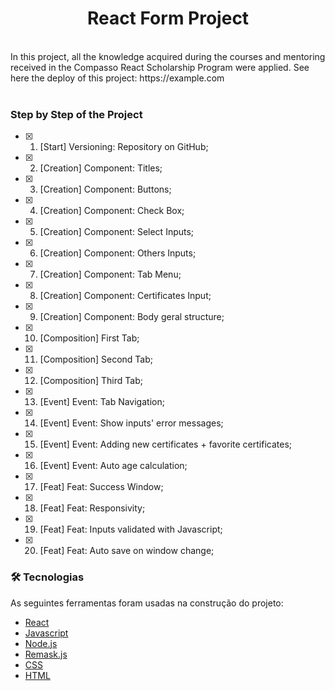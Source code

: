 <h1 align="center"> React Form Project </h1>
<br />
In this project, all the knowledge acquired during the courses and mentoring received in the Compasso React Scholarship Program were applied. See here the deploy of this project: https://example.com
<br /><br />

### Step by Step of the Project

- [x] 1. [Start] Versioning: Repository on GitHub;
- [x] 2. [Creation] Component: Titles;
- [x] 3. [Creation] Component: Buttons;
- [x] 4. [Creation] Component: Check Box;
- [x] 5. [Creation] Component: Select Inputs;
- [x] 6. [Creation] Component: Others Inputs;
- [x] 7. [Creation] Component: Tab Menu;
- [x] 8. [Creation] Component: Certificates Input;
- [x] 9. [Creation] Component: Body geral structure;
- [x] 10. [Composition] First Tab;
- [x] 11. [Composition] Second Tab;
- [x] 12. [Composition] Third Tab;
- [x] 13. [Event] Event: Tab Navigation;
- [x] 14. [Event] Event: Show inputs' error messages;
- [x] 15. [Event] Event: Adding new certificates + favorite certificates;
- [x] 16. [Event] Event: Auto age calculation;
- [x] 17. [Feat] Feat: Success Window;
- [x] 18. [Feat] Feat: Responsivity;
- [x] 19. [Feat] Feat: Inputs validated with Javascript;
- [x] 20. [Feat] Feat: Auto save on window change;
      </br>

### 🛠 Tecnologias

As seguintes ferramentas foram usadas na construção do projeto:

- [React](https://pt-br.reactjs.org/)
- [Javascript](https://www.javascript.com/)
- [Node.js](https://nodejs.org/en/)
- [Remask.js](https://www.npmjs.com/package/remask)
- [CSS](https://reactnative.dev/)
- [HTML](https://www.typescriptlang.org/)
